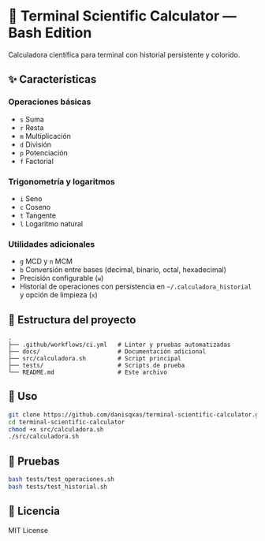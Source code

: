 # 🧮 Terminal Scientific Calculator — Bash Edition

Calculadora científica para terminal con historial persistente y colorido.

## ✨ Características

### Operaciones básicas
- `s` Suma
- `r` Resta
- `m` Multiplicación
- `d` División
- `p` Potenciación
- `f` Factorial

### Trigonometría y logaritmos
- `i` Seno
- `c` Coseno
- `t` Tangente
- `l` Logaritmo natural

### Utilidades adicionales
- `g` MCD y `n` MCM
- `b` Conversión entre bases (decimal, binario, octal, hexadecimal)
- Precisión configurable (`w`)
- Historial de operaciones con persistencia en `~/.calculadora_historial` y opción de limpieza (`x`)

## 📁 Estructura del proyecto
```
.
├── .github/workflows/ci.yml   # Linter y pruebas automatizadas
├── docs/                      # Documentación adicional
├── src/calculadora.sh         # Script principal
├── tests/                     # Scripts de prueba
└── README.md                  # Este archivo
```

## 🚀 Uso
```bash
git clone https://github.com/danisqxas/terminal-scientific-calculator.git
cd terminal-scientific-calculator
chmod +x src/calculadora.sh
./src/calculadora.sh
```

## 🧪 Pruebas
```bash
bash tests/test_operaciones.sh
bash tests/test_historial.sh
```

## 📜 Licencia

MIT License
